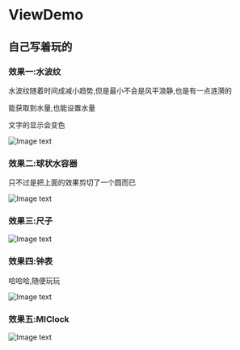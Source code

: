 # ViewDemo
## 自己写着玩的
### 效果一:水波纹
水波纹随着时间成减小趋势,但是最小不会是风平浪静,也是有一点涟漪的

能获取到水量,也能设置水量

文字的显示会变色

![Image text](https://github.com/javavaan/img/blob/master/20171229081156-50860f52df.gif?raw=true)

### 效果二:球状水容器
只不过是把上面的效果剪切了一个圆而已

![Image text](https://github.com/javavaan/img/blob/master/%E5%9C%86%E7%90%83%E6%B0%B4%E5%AE%B9%E5%99%A8.gif?raw=true)

### 效果三:尺子
![Image text](https://github.com/javavaan/img/blob/master/rulerview.gif?raw=true)

### 效果四:钟表
哈哈哈,随便玩玩

![Image text](https://github.com/javavaan/img/blob/master/clockview.gif?raw=true)
### 效果五:MIClock
![Image text](https://github.com/javavaan/img/blob/master/screencapture-1516934193939.gif?raw=true)
